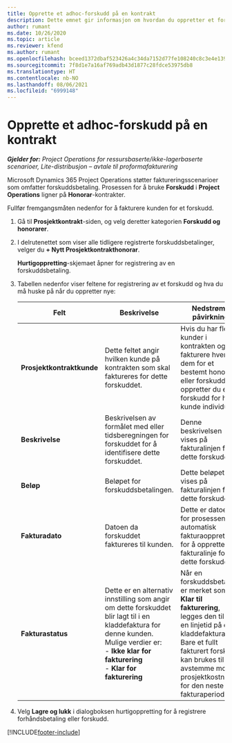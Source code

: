 ```yaml
---
title: Opprette et adhoc-forskudd på en kontrakt
description: Dette emnet gir informasjon om hvordan du oppretter et forskudd på en kontrakt etter behov.
author: rumant
ms.date: 10/26/2020
ms.topic: article
ms.reviewer: kfend
ms.author: rumant
ms.openlocfilehash: bceed1372dbaf523426a4c34da7152d77fe108240c8c3e4e1390c43b1cf536a4
ms.sourcegitcommit: 7f8d1e7a16af769adb43d1877c28fdce53975db8
ms.translationtype: HT
ms.contentlocale: nb-NO
ms.lasthandoff: 08/06/2021
ms.locfileid: "6999148"
---
```

# <a name="creating-an-ad-hoc-advance-on-a-contract"></a>Opprette et adhoc-forskudd på en kontrakt

_**Gjelder for:** Project Operations for ressursbaserte/ikke-lagerbaserte scenarioer, Lite-distribusjon – avtale til proformafakturering_

Microsoft Dynamics 365 Project Operations støtter faktureringsscenarioer som omfatter forskuddsbetaling. Prosessen for å bruke **Forskudd** i **Project Operations** ligner på **Honorar**-kontrakter. 

Fullfør fremgangsmåten nedenfor for å fakturere kunden for et forskudd.

1. Gå til **Prosjektkontrakt**-siden, og velg deretter kategorien **Forskudd og honorarer**.
2. I delrutenettet som viser alle tidligere registrerte forskuddsbetalinger, velger du **+ Nytt Prosjektkontrakthonorar**. 

    **Hurtigoppretting**-skjemaet åpner for registrering av en forskuddsbetaling.
    
3. Tabellen nedenfor viser feltene for registrering av et forskudd og hva du må huske på når du oppretter nye:

    | Felt | Beskrivelse | Nedstrøms påvirkning |
    | --- | --- | --- |
    | **Prosjektkontraktkunde** | Dette feltet angir hvilken kunde på kontrakten som skal faktureres for dette forskuddet. | Hvis du har flere kunder i kontrakten og vil fakturere hver av dem for et bestemt honorar eller forskudd, oppretter du et forskudd for hver kunde individuelt. |
    | **Beskrivelse** | Beskrivelsen av formålet med eller tidsberegningen for forskuddet for å identifisere dette forskuddet. | Denne beskrivelsen vises på fakturalinjen for dette forskuddet. |
    | **Beløp** | Beløpet for forskuddsbetalingen. | Dette beløpet vises på fakturalinjen for dette forskuddet. |
    | **Fakturadato** | Datoen da forskuddet faktureres til kunden. | Dette er datoen for prosessen for automatisk fakturaopprettelse for å opprette en fakturalinje for dette forskuddet. |
    | **Fakturastatus** | Dette er en alternativ innstilling som angir om dette forskuddet blir lagt til i en kladdefaktura for denne kunden. Mulige verdier er:</br>- **Ikke klar for fakturering**</br>- **Klar for fakturering** | Når en forskuddsbetaling er merket som **Klar til fakturering**, legges den til som en linjetid på en kladdefaktura. Bare et fullt fakturert forskudd kan brukes til å avstemme mot prosjektkostnader for den neste fakturaperioden. |

4. Velg **Lagre og lukk** i dialogboksen hurtigoppretting for å registrere forhåndsbetaling eller forskudd.


[!INCLUDE[footer-include](../../includes/footer-banner.md)]